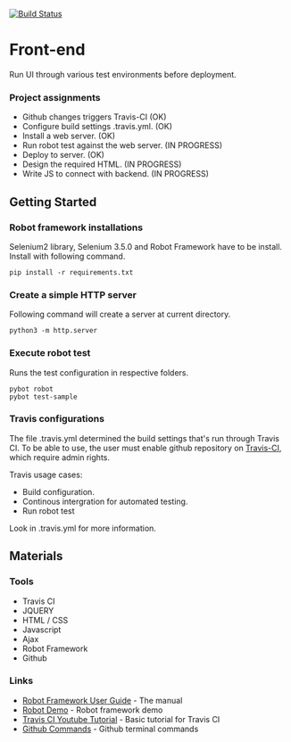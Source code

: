 [![Build Status](https://travis-ci.org/Arcada-Devops-2017/frontend.svg?branch=master)](https://travis-ci.org/Arcada-Devops-2017/frontend)

# Front-end

Run UI through various test environments before deployment.

### Project assignments

* Github changes triggers Travis-CI (OK)
* Configure build settings .travis.yml. (OK)
* Install a web server. (OK)
* Run robot test against the web server. (IN PROGRESS)
* Deploy to server. (OK)
* Design the required HTML. (IN PROGRESS)
* Write JS to connect with backend. (IN PROGRESS)

## Getting Started

### Robot framework installations

Selenium2 library, Selenium 3.5.0 and Robot Framework have to be install.
Install with following command.

```
pip install -r requirements.txt
```

### Create a simple HTTP server

Following command will create a server at current directory.

```
python3 -m http.server
```

### Execute robot test

Runs the test configuration in respective folders.

```
pybot robot
pybot test-sample
```

### Travis configurations

The file .travis.yml determined the build settings that's run through Travis CI.
To be able to use, the user must enable github repository on [Travis-CI](https://travis-ci.org/),
which require admin rights.

Travis usage cases:
* Build configuration.
* Continous intergration for automated testing.
* Run robot test

Look in .travis.yml for more information.

## Materials

### Tools
* Travis CI
* JQUERY
* HTML / CSS
* Javascript
* Ajax
* Robot Framework
* Github

### Links

* [Robot Framework User Guide](http://robotframework.org/robotframework/latest/RobotFrameworkUserGuide.html) - The manual
* [Robot Demo](https://bitbucket.org/robotframework/webdemo) - Robot framework demo
* [Travis CI Youtube Tutorial](https://www.youtube.com/watch?v=FEXY1ZP-sBs) - Basic tutorial for Travis CI
* [Github Commands](https://github.com/joshnh/Git-Commands) - Github terminal commands
